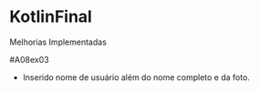 # KotlinFinal

Melhorias Implementadas

#A08ex03
- Inserido nome de usuário além do nome completo e da foto.
